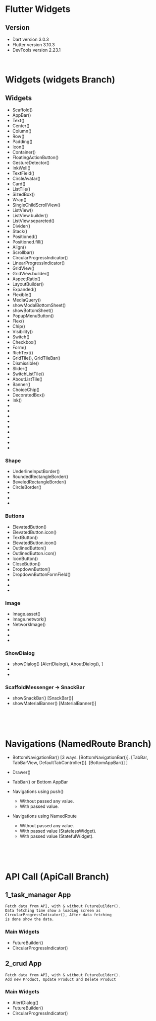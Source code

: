 # Flutter Widgets

## Version

-   Dart version 3.0.3
-   Flutter version 3.10.3
-   DevTools version 2.23.1

<br>

# Widgets  (widgets Branch)

## Widgets

-   Scaffold()
-   AppBar()
-   Text()
-   Center()
-   Column()
-   Row()
-   Padding()
-   Icon()
-   Container()
-   FloatingActionButton()
-   GestureDetector()
-   InkWell()
-   TextField()
-   CircleAvatar()
-   Card()
-   ListTile()
-   SizedBox()
-   Wrap()
-   SingleChildScrollView()
-   ListView()
-   ListView.builder()
-   ListView.separeted()
-   Divider()
-   Stack()
-   Positioned()
-   Positioned.fill()
-   Align()
-   Scrollbar()
-   CircularProgressIndicator()
-   LinearProgressIndicator()
-   GridView()
-   GridView.builder()
-   AspectRatio()
-   LayoutBuilder()
-   Expanded()
-   Flexible()
-   MediaQuery()
-   showModalBottomSheet()
-   showBottomSheet()
-   PopupMenuButton()
-   Flex()
-   Chip()
-   Visibility()
-   Switch()
-   Checkbox()
-   Form()
-   RichText()
-   GridTile(), GridTileBar()
-   Dismissible()
-   Slider()
-   SwitchListTile()
-   AboutListTile()
-   Banner()
-   ChoiceChip()
-   DecoratedBox()
-   Ink()
-   
-   
-   
-   
-   
-   
-   
-   
-   




### Shape

-   UnderlineInputBorder()
-   RoundedRectangleBorder()
-   BeveledRectangleBorder()
-   CircleBorder()
-   
-   
-   

### Buttons

-   ElevatedButton()
-   ElevatedButton.icon()
-   TextButton()
-   ElevatedButton.icon()
-   OutlinedButton()
-   OutlinedButton.icon()
-   IconButton()
-   CloseButton()
-   DropdownButton()
-   DropdownButtonFormField()
-   
-   
-   


### Image

-   Image.asset()
-   Image.network()
-   NetworkImage()
-   
-   
-   


### ShowDialog

- showDialog() [AlertDialog(), AboutDialog(), ]
-   
-   


### ScaffoldMessenger -> SnackBar

-   showSnackBar() [SnackBar()]
-   showMaterialBanner() [MaterialBanner()]











<br><br><br>

# Navigations  (NamedRoute Branch)

-   BottomNavigationBar() [3 ways. [BottomNavigationBar()]. [TabBar, TabBarView, DefaultTabController()]. [BottomAppBar()] ]
-   Drawer()
-   TabBar() or Bottom AppBar

-   Navigations using push()
    -   Without passed any value.
    -   With passed value.

-   Navigations using NamedRoute
    -   Without passed any value.
    -   With passed value (StatelessWidget).
    -   With passed value (StatefulWidget).









<br><br><br>

# API Call  (ApiCall Branch)

## 1_task_manager App

    Fetch data from API, with & without FutureBuilder(). 
    Data fetching time show a loading screen as 
    CircularProgressIndicator(), After data fetching 
    is done show the data.

### Main Widgets

-   FutureBuilder()
-   CircularProgressIndicator()


## 2_crud App

    Fetch data from API, with & without FutureBuilder(). 
    Add new Product, Update Product and Delete Product

### Main Widgets

-   AlertDialog()
-   FutureBuilder()
-   CircularProgressIndicator()


